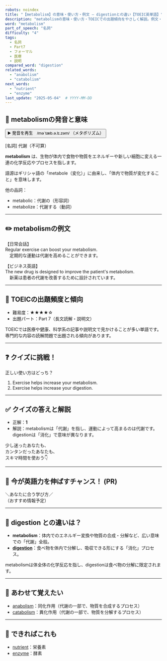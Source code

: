 ```yaml
---
robots: noindex
title: "【metabolism】の意味・使い方・例文 ― digestionとの違い【TOEIC英単語】"
description: "metabolismの意味・使い方・TOEICでの出題傾向をやさしく解説。例文・クイズ付きでdigestionとの違いもわかりやすく学べます。"
word: "metabolism"
part_of_speech: "名詞"
difficulty: "4"
tags:
  - 名詞
  - Part7
  - フォーマル
  - 医療
  - 説明
compared_word: "digestion"
related_words:
  - "anabolism"
  - "catabolism"
next_words:
  - "nutrient"
  - "enzyme"
last_update: "2025-05-04"  # YYYY-MM-DD
---
```


## 🔰 metabolismの発音と意味

<button class="play-audio" onclick="playTTS('metabolism')">
  <span class="play-audio-main">
    ▶️ 発音を再生　/məˈtæb.ə.lɪ.zəm/
  </span>
  <span class="play-audio-sub">
    （メタボリズム）
  </span>
</button>

[名詞] 代謝（不可算）

**metabolism** は、生物が体内で食物や物質をエネルギーや新しい細胞に変える一連の化学反応やプロセスを指します。

語源はギリシャ語の「metabole（変化）」に由来し、「体内で物質が変化すること」を意味します。

他の品詞：  
- metabolic：代謝の（形容詞）
- metabolize：代謝する（動詞）

---

## ✏️ metabolismの例文

【日常会話】  
Regular exercise can boost your metabolism.  
　定期的な運動は代謝を高めることができます。

【ビジネス英語】  
The new drug is designed to improve the patient's metabolism.  
　新薬は患者の代謝を改善するために設計されています。

---

## 🎯 TOEICの出題頻度と傾向

- 難易度：★★★★☆
- 出題パート：Part 7（長文読解・説明文）

TOEICでは医療や健康、科学系の記事や説明文で見かけることが多い単語です。専門的な内容の読解問題で出題される傾向があります。

---

## ❓ クイズに挑戦！

正しい使い方はどっち？

1. Exercise helps increase your metabolism.  
2. Exercise helps increase your digestion.

---

## ✅ クイズの答えと解説

- 正解：**1**
- 解説：metabolismは「代謝」を指し、運動によって高まるのは代謝です。digestionは「消化」で意味が異なります。

少し迷ったあなたも、  
カンタンだったあなたも、  
スキマ時間を使おう👇️

---

## 🚀 今が英語力を伸ばすチャンス！ (PR)

<div class="info-center">
＼あなたに合う学び方／<br>  
（おすすめ情報予定）
</div>

---

## 🤔  digestion との違いは？

- **metabolism**：体内でのエネルギー変換や物質の合成・分解など、広い意味での「代謝」全般。
- **[digestion](/word/digestion)**：食べ物を体内で分解し、吸収できる形にする「消化」プロセス。

metabolismは体全体の化学反応を指し、digestionは食べ物の分解に限定されます。

---

## 🧩 あわせて覚えたい

- [anabolism](/word/anabolism)：同化作用（代謝の一部で、物質を合成するプロセス）
- [catabolism](/word/catabolism)：異化作用（代謝の一部で、物質を分解するプロセス）

---

## 📖 できればこれも

- [nutrient](/word/nutrient)：栄養素
- [enzyme](/word/enzyme)：酵素

<!-- cvid: aid17_bid03 -->
